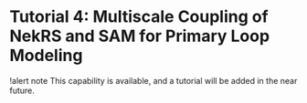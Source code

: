 # Tutorial 4: Multiscale Coupling of NekRS and SAM for Primary Loop Modeling

!alert note
This capability is available, and a tutorial will be added in the near future.
